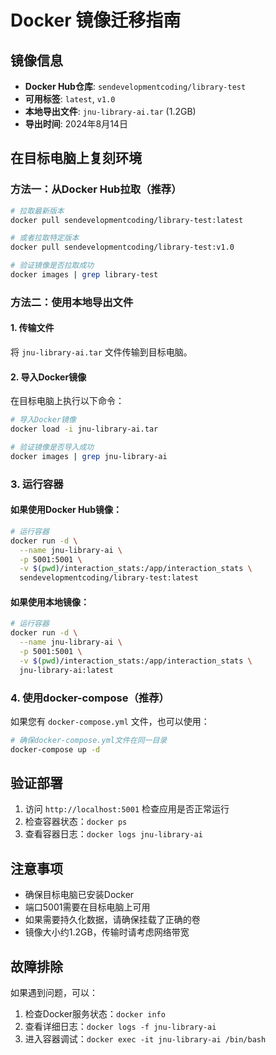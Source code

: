 # Docker 镜像迁移指南

## 镜像信息
- **Docker Hub仓库**: `sendevelopmentcoding/library-test`
- **可用标签**: `latest`, `v1.0`
- **本地导出文件**: `jnu-library-ai.tar` (1.2GB)
- **导出时间**: 2024年8月14日

## 在目标电脑上复刻环境

### 方法一：从Docker Hub拉取（推荐）

```bash
# 拉取最新版本
docker pull sendevelopmentcoding/library-test:latest

# 或者拉取特定版本
docker pull sendevelopmentcoding/library-test:v1.0

# 验证镜像是否拉取成功
docker images | grep library-test
```

### 方法二：使用本地导出文件

#### 1. 传输文件
将 `jnu-library-ai.tar` 文件传输到目标电脑。

#### 2. 导入Docker镜像
在目标电脑上执行以下命令：

```bash
# 导入Docker镜像
docker load -i jnu-library-ai.tar

# 验证镜像是否导入成功
docker images | grep jnu-library-ai
```

### 3. 运行容器

#### 如果使用Docker Hub镜像：
```bash
# 运行容器
docker run -d \
  --name jnu-library-ai \
  -p 5001:5001 \
  -v $(pwd)/interaction_stats:/app/interaction_stats \
  sendevelopmentcoding/library-test:latest
```

#### 如果使用本地镜像：
```bash
# 运行容器
docker run -d \
  --name jnu-library-ai \
  -p 5001:5001 \
  -v $(pwd)/interaction_stats:/app/interaction_stats \
  jnu-library-ai:latest
```

### 4. 使用docker-compose（推荐）
如果您有 `docker-compose.yml` 文件，也可以使用：

```bash
# 确保docker-compose.yml文件在同一目录
docker-compose up -d
```

## 验证部署
1. 访问 `http://localhost:5001` 检查应用是否正常运行
2. 检查容器状态：`docker ps`
3. 查看容器日志：`docker logs jnu-library-ai`

## 注意事项
- 确保目标电脑已安装Docker
- 端口5001需要在目标电脑上可用
- 如果需要持久化数据，请确保挂载了正确的卷
- 镜像大小约1.2GB，传输时请考虑网络带宽

## 故障排除
如果遇到问题，可以：
1. 检查Docker服务状态：`docker info`
2. 查看详细日志：`docker logs -f jnu-library-ai`
3. 进入容器调试：`docker exec -it jnu-library-ai /bin/bash`
